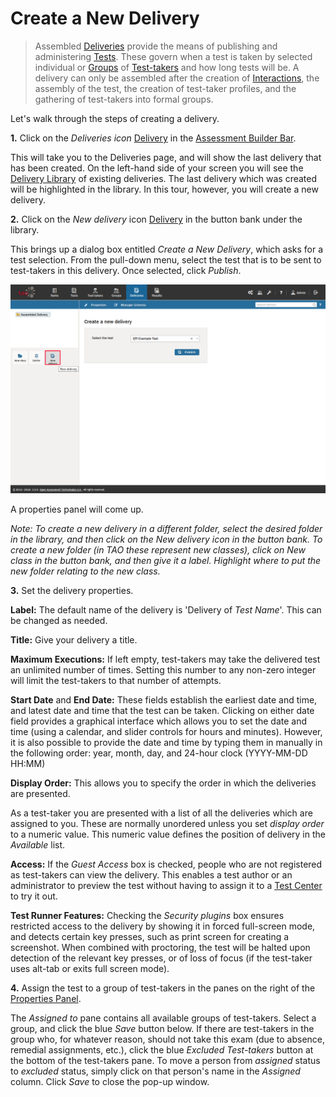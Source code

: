 <!--
created_at: 2016-12-15
authors:         
    - "Catherine Pease"
--> 

# Create a New Delivery

>Assembled [Deliveries](../deliveries/what-is-a-delivery.md) provide the means of publishing and administering [Tests](../appendix/glossary.md#test). These govern when a test is taken by selected individual or [Groups](../appendix/glossary.md#group) of [Test-takers](../appendix/glossary.md#test-taker) and how long tests will be. A delivery can only be assembled after the creation of [Interactions](../appendix/glossary.md#interaction), the assembly of the test, the creation of test-taker profiles, and the gathering of test-takers into formal groups.

Let's walk through the steps of creating a delivery.

**1.** Click on the _Deliveries icon_ [Delivery](../resources/_icons/delivery.png) in the [Assessment Builder Bar](../appendix/glossary.md#assessment-builder-bar). 

This will take you to the Deliveries page, and will show the last delivery that has been created. On the left-hand side of your screen you will see the [Delivery Library](../appendix/glossary.md#delivery-library) of existing deliveries. The last delivery which was created will be highlighted in the library. In this tour, however, you will create a new delivery.

**2.**  Click on the *New delivery* icon [Delivery](../resources/_icons/delivery.png) in the button bank under the library.

This brings up a dialog box entitled *Create a New Delivery*, which asks for a test selection. From the pull-down menu, select the test that is to be sent to test-takers in this delivery. Once selected, click *Publish*. 

![New Delivery](../resources/backend/deliveries/new-delivery.png)


A properties panel will come up.

*Note: To create a new delivery in a different folder, select the desired folder in the library, and then click on the New delivery icon in the button bank. To create a new folder (in TAO these represent new classes), click on New class in the button bank, and then give it a label. Highlight where to put the new folder relating to the new class.*

**3.** Set the delivery properties. 

**Label:** The default name of the delivery is 'Delivery of *Test Name*'. This can be changed as needed. 

**Title:** Give your delivery a title.

**Maximum Executions:** If left empty, test-takers may take the delivered test an unlimited number of times. Setting this number to any non-zero integer will limit the test-takers to that number of attempts.

**Start Date** and **End Date:** These fields establish the earliest date and time, and latest date and time that the test can be taken. Clicking on either date field provides a graphical interface which allows you to set the date and time (using a calendar, and slider controls for hours and minutes). However, it is also possible to provide the date and time by typing them in manually in the following order: year, month, day, and 24-hour clock (YYYY-MM-DD HH:MM)

**Display Order:** This allows you to specify the order in which the deliveries are presented.

As a test-taker you are presented with a list of all the deliveries which are assigned to you. These are normally unordered unless you set *display order* to a numeric value. This numeric value defines the position of delivery in the *Available* list.

**Access:** If the *Guest Access* box is checked, people who are not registered as test-takers can view the delivery. This enables a test author or an administrator to preview the test without having to assign it to a [Test Center](../appendix/glossary.md#test-center) to try it out.

**Test Runner Features:** Checking the *Security plugins* box ensures restricted access to the delivery by showing it in forced full-screen mode, and detects certain key presses, such as print screen for creating a screenshot. When combined with proctoring, the test will be halted upon detection of the relevant key presses, or of loss of focus (if the test-taker uses alt-tab or exits full screen mode).

**4.** Assign the test to a group of test-takers in the panes on the right of the [Properties Panel](../appendix/glossary.md#properties-panel).

The *Assigned to* pane contains all available groups of test-takers. Select a group, and click the blue *Save* button below. If there are test-takers in the group who, for whatever reason, should not take this exam (due to absence, remedial assignments, etc.), click the blue *Excluded Test-takers* button at the bottom of the test-takers pane. To move a person from *assigned* status to *excluded* status, simply click on that person's name in the *Assigned* column. Click *Save* to close the pop-up window.
